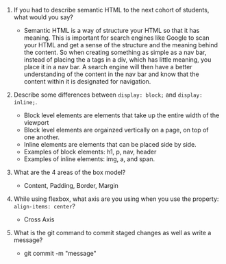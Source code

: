1. If you had to describe semantic HTML to the next cohort of students, what would you say?

    - Semantic HTML is a way of structure your HTML so that it has meaning. This is important for search engines like Google to scan your HTML and get a sense of the structure and the meaning behind the content. So when creating something as simple as a nav bar, instead of placing the a tags in a div, which has little meaning, you place it in a nav bar. A search engine will then have a better understanding of the content in the nav bar and know that the content within it is designated for navigation. 


2. Describe some differences between ```display: block;``` and ```display: inline;```.
    - Block level elements are elements that take up the entire width of the viewport
    - Block level elements are orgainzed vertically on a page, on top of one another.
    - Inline elements are elements that can be placed side by side. 
    - Examples of block elements: h1, p, nav, header 
    - Examples of inline elements: img, a, and span. 

3. What are the 4 areas of the box model?
    - Content, Padding, Border, Margin 

4. While using flexbox, what axis are you using when you use the property: ```align-items: center```?
    - Cross Axis

5. What is the git command to commit staged changes as well as write a message? 
    - git commit -m "message"

